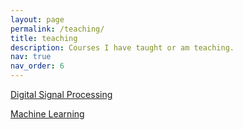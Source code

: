 ```yaml
---
layout: page
permalink: /teaching/
title: teaching
description: Courses I have taught or am teaching.
nav: true
nav_order: 6
---
```


[Digital Signal Processing](https://lfuonline.uibk.ac.at/public/lfuonline_lv.details?sem_id_in=24W&lvnr_id_in=703313&sprache_in=en)


[Machine Learning](https://lfuonline.uibk.ac.at/public/lfuonline_lv.details?sem_id_in=25S&lvnr_id_in=703076&sprache_in=en)


